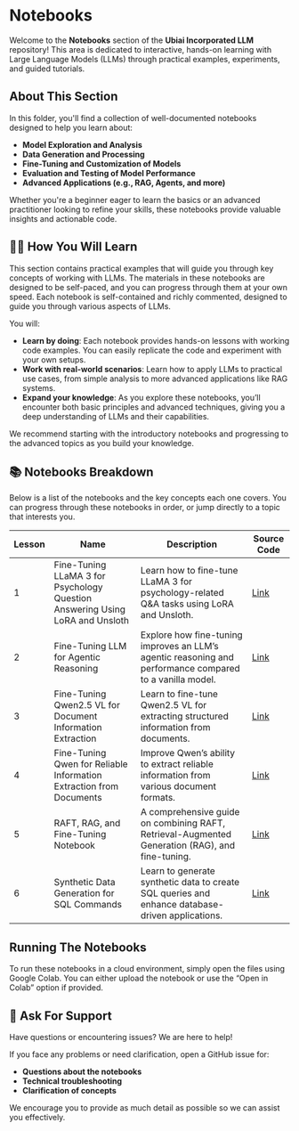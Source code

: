 # Notebooks

Welcome to the **Notebooks** section of the **Ubiai Incorporated LLM** repository! This area is dedicated to interactive, hands-on learning with Large Language Models (LLMs) through practical examples, experiments, and guided tutorials.

## About This Section

In this folder, you'll find a collection of well-documented notebooks designed to help you learn about:
- **Model Exploration and Analysis**
- **Data Generation and Processing**
- **Fine-Tuning and Customization of Models**
- **Evaluation and Testing of Model Performance**
- **Advanced Applications (e.g., RAG, Agents, and more)**

Whether you're a beginner eager to learn the basics or an advanced practitioner looking to refine your skills, these notebooks provide valuable insights and actionable code.

## 🧑‍💻 How You Will Learn

This section contains practical examples that will guide you through key concepts of working with LLMs. The materials in these notebooks are designed to be self-paced, and you can progress through them at your own speed. Each notebook is self-contained and richly commented, designed to guide you through various aspects of LLMs.

You will:

- **Learn by doing**: Each notebook provides hands-on lessons with working code examples. You can easily replicate the code and experiment with your own setups.
- **Work with real-world scenarios**: Learn how to apply LLMs to practical use cases, from simple analysis to more advanced applications like RAG systems.
- **Expand your knowledge**: As you explore these notebooks, you’ll encounter both basic principles and advanced techniques, giving you a deep understanding of LLMs and their capabilities.

We recommend starting with the introductory notebooks and progressing to the advanced topics as you build your knowledge.

## 📚 Notebooks Breakdown

Below is a list of the notebooks and the key concepts each one covers. You can progress through these notebooks in order, or jump directly to a topic that interests you.


| **Lesson** | **Name**                 | **Description**                                                                 | **Source Code**              |
|------------|--------------------------|---------------------------------------------------------------------------------|------------------------------|
| 1          | Fine-Tuning LLaMA 3 for Psychology Question Answering Using LoRA and Unsloth | Learn how to fine-tune LLaMA 3 for psychology-related Q&A tasks using LoRA and Unsloth. | [Link](https://github.com/ubiai-incorporated/LLM/blob/main/UbiAI_Notebooks/Fine_Tuning_LLaMA_3_for_Psychology_Question_Answering_Using_LoRA_and_Unsloth.ipynb) |
| 2          | Fine-Tuning LLM for Agentic Reasoning | Explore how fine-tuning improves an LLM’s agentic reasoning and performance compared to a vanilla model. | [Link](https://github.com/ubiai-incorporated/LLM/blob/main/UbiAI_Notebooks/Fine_tune_LLM_for_agentic_reasoning_to_demonstrate_better_performance_compared_to_vanilla_LLMs.ipynb) |
| 3          | Fine-Tuning Qwen2.5 VL for Document Information Extraction | Learn to fine-tune Qwen2.5 VL for extracting structured information from documents. | [Link](https://github.com/ubiai-incorporated/LLM/blob/main/UbiAI_Notebooks/Fine_tuning_Qwen2_5_VL_for_Document_Information_Extraction%20(1).ipynb) |
| 4          | Fine-Tuning Qwen for Reliable Information Extraction from Documents | Improve Qwen’s ability to extract reliable information from various document formats. | [Link](https://github.com/ubiai-incorporated/LLM/blob/main/UbiAI_Notebooks/Finetuning_Qwen_for_Reliable_Information_Extraction_From_Documents%20(1).ipynb) |
| 5          | RAFT, RAG, and Fine-Tuning Notebook | A comprehensive guide on combining RAFT, Retrieval-Augmented Generation (RAG), and fine-tuning. | [Link](https://github.com/ubiai-incorporated/LLM/blob/main/UbiAI_Notebooks/RAFT_RAG_and_Finetuning_Notebook.ipynb) |
| 6          | Synthetic Data Generation for SQL Commands | Learn to generate synthetic data to create SQL queries and enhance database-driven applications. | [Link](https://github.com/ubiai-incorporated/LLM/blob/main/UbiAI_Notebooks/Synthetic_Data_Generation_for_SQL_Commands_.ipynb) |


## **Running The Notebooks**
To run these notebooks in a cloud environment, simply open the files using Google Colab. You can either upload the notebook or use the “Open in Colab” option if provided.


## 💬 Ask For Support

Have questions or encountering issues? We are here to help!

If you face any problems or need clarification, open a GitHub issue for:

- **Questions about the notebooks**
- **Technical troubleshooting**
- **Clarification of concepts**

We encourage you to provide as much detail as possible so we can assist you effectively.
